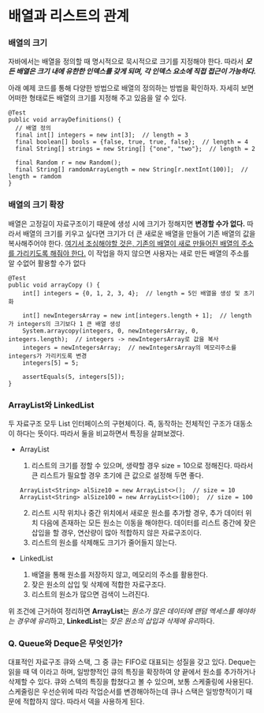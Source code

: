 # 배열과 리스트의 관계

### 배열의 크기

자바에서는 배열을 정의할 때 명시적으로 묵시적으로 크기를 지정해야 한다. 따라서 ***모든 배열은 크기 내에 유한한 인덱스를 갖게 되며, 각 인덱스 요소에 직접 접근이 가능하다.*** 

아래 예제 코드를 통해 다양한 방법으로 배열의 정의하는 방법을 확인하자. 자세히 보면 어떠한 형태로든 배열의 크기를 지정해 주고 있음을 알 수 있다.

```{.java}
@Test
public void arrayDefinitions() {
  // 배열 정의
  final int[] integers = new int[3];  // length = 3
  final boolean[] bools = {false, true, true, false};  // length = 4
  final String[] strings = new String[] {"one", "two"};  // length = 2
  
  final Random r = new Random();
  final String[] ramdomArrayLength = new String[r.nextInt(100)];  // length = ramdom
}
```



### 배열의 크기 확장

배열은 고정길이 자료구조이기 때문에 생성 시에 크기가 정해지면 **변경할 수가 없다.** 따라서 배열의 크기를 키우고 싶다면 크기가 더 큰 새로운 배열을 만들어 기존 배열의 값을 복사해주어야 한다. <u>여기서 조심해야할 것은, 기존의 배열이 새로 만들어진 배열의 주소를 가리키도록 해줘야 한다.</u> 이 작업을 하지 않으면 사용자는 새로 만든 배열의 주소를 알 수없어 활용할 수가 없다

```{.java}
@Test
public void arrayCopy () {
	int[] integers = {0, 1, 2, 3, 4};  // length = 5인 배열을 생성 및 초기화
	
	int[] newIntegersArray = new int[integers.length + 1];  // length가 integers의 크기보다 1 큰 배열 생성
	System.arraycopy(integers, 0, newIntegersArray, 0, integers.length);  // integers -> newIntegersArray로 값을 복사
	integers = newIntegersArray;  // newIntegersArray의 메모리주소를 integers가 가리키도록 변경
	integers[5] = 5;
	
	assertEquals(5, integers[5]);
}
```

### ArrayList와 LinkedList

두 자료구조 모두 List 인터페이스의 구현체이다. 즉, 동작하는 전체적인 구조가 대동소이 하다는 뜻이다. 따라서 둘을 비교하면서 특징을 살펴보겠다.

- ArrayList

  1. 리스트의 크기를 정할 수 있으며, 생략할 경우 size = 10으로 정해진다. 따라서 큰 리스트가 필요할 경우 초기에 큰 값으로 설정해 두면 좋다.

  ```{.java}
  ArrayList<String> alSize10 = new ArrayList<>();  // size = 10
  ArrayList<String> alSize100 = new ArrayList<>(100);  // size = 100
  ```

  2. 리스트 시작 위치나 중간 위치에서 새로운 원소를 추가할 경우, 추가 데이터 위치 다음에 존재하는 모든 원소는 이동을 해야한다. 데이터를 리스트 중간에 잦은 삽입을 할 경우, 연산량이 많아 적합하지 않은 자료구조이다.
  3. 리스트의 원소를 삭제해도 크기가 줄어들지 않는다. 

- LinkedList

  1. 배열을 통해 원소를 저장하지 않고, 메모리의 주소를 활용한다.
  2. 잦은 원소의 삽입 및 삭제에 적합한 자료구조다.
  3. 리스트의 원소가 많으면 검색이 느려진다.

위 조건에 근거하여 정리하면 **ArrayList**는 *원소가 많은 데이터에 랜덤 엑세스를 해야하는 경우에 유리*하고, **LinkedList**는 *잦은 원소의 삽입과 삭제에 유리*하다.

### Q. Queue와 Deque은 무엇인가?

대표적인 자료구조 큐와 스택, 그 중 큐는 FIFO로 대표되는 성질을 갖고 있다. Deque는 읽을 때 덱 이라고 하며, 일방향적인 큐의 특징을 확장하여 양 끝에서 원소를 추가하거나 삭제할 수 있다. 큐와 스텍의 특징을 합쳤다고 볼 수 있으며, 보통 스케줄링에 사용된다. 스케줄링은 우선순위에 따라 작업순서를 변경해야하는데 큐나 스택은 일방향적이기 때문에 적합하지 않다. 따라서 덱을 사용하게 된다.